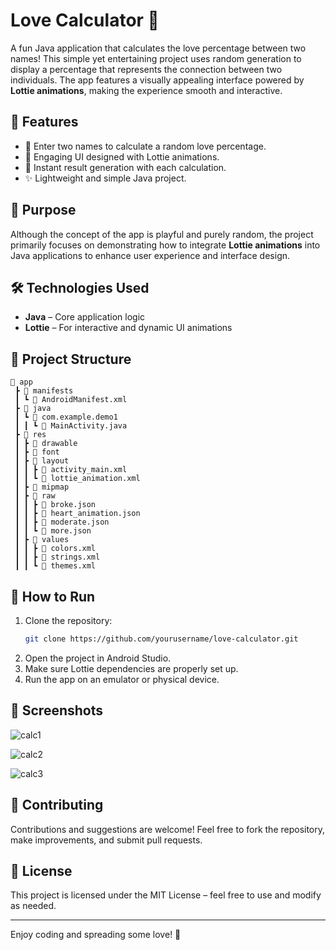 # Love Calculator 💖

A fun Java application that calculates the love percentage between two names! This simple yet entertaining project uses random generation to display a percentage that represents the connection between two individuals. The app features a visually appealing interface powered by **Lottie animations**, making the experience smooth and interactive.

## 🚀 Features
- 🧡 Enter two names to calculate a random love percentage.
- 🎨 Engaging UI designed with Lottie animations.
- 🔄 Instant result generation with each calculation.
- ✨ Lightweight and simple Java project.

## 🎯 Purpose
Although the concept of the app is playful and purely random, the project primarily focuses on demonstrating how to integrate **Lottie animations** into Java applications to enhance user experience and interface design.

## 🛠️ Technologies Used
- **Java** – Core application logic
- **Lottie** – For interactive and dynamic UI animations

## 📂 Project Structure
```
📁 app
 ┣ 📂 manifests
 ┃ ┗ 📜 AndroidManifest.xml
 ┣ 📂 java
 ┃ ┗ 📂 com.example.demo1
 ┃ ┃ ┗ 📜 MainActivity.java
 ┣ 📂 res
 ┃ ┣ 📂 drawable
 ┃ ┣ 📂 font
 ┃ ┣ 📂 layout
 ┃ ┃ ┣ 📜 activity_main.xml
 ┃ ┃ ┗ 📜 lottie_animation.xml
 ┃ ┣ 📂 mipmap
 ┃ ┣ 📂 raw
 ┃ ┃ ┣ 📜 broke.json
 ┃ ┃ ┣ 📜 heart_animation.json
 ┃ ┃ ┣ 📜 moderate.json
 ┃ ┃ ┗ 📜 more.json
 ┃ ┣ 📂 values
 ┃ ┃ ┣ 📜 colors.xml
 ┃ ┃ ┣ 📜 strings.xml
 ┃ ┃ ┗ 📜 themes.xml
```

## 🔧 How to Run
1. Clone the repository:
   ```bash
   git clone https://github.com/yourusername/love-calculator.git
   ```
2. Open the project in Android Studio.
3. Make sure Lottie dependencies are properly set up.
4. Run the app on an emulator or physical device.

## 📸 Screenshots
![calc1](https://github.com/user-attachments/assets/a22a0b21-6151-4a5a-bc66-805ddcf9e51c)

![calc2](https://github.com/user-attachments/assets/25f11b93-7fe0-449d-8d5d-0bd6d49657c3)

![calc3](https://github.com/user-attachments/assets/931f230b-f440-45b4-adf6-0b9c800c7355)


## 🤝 Contributing
Contributions and suggestions are welcome! Feel free to fork the repository, make improvements, and submit pull requests.

## 📜 License
This project is licensed under the MIT License – feel free to use and modify as needed.

---
Enjoy coding and spreading some love! 💌